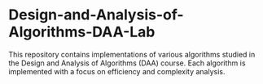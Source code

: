 # Design-and-Analysis-of-Algorithms-DAA-Lab
This repository contains implementations of various algorithms studied in the Design and Analysis of Algorithms (DAA) course. Each algorithm is implemented with a focus on efficiency and complexity analysis.
